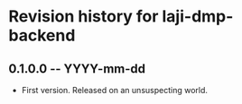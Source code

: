 # Revision history for laji-dmp-backend

## 0.1.0.0 -- YYYY-mm-dd

* First version. Released on an unsuspecting world.
